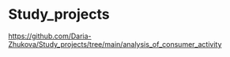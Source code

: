 # Study_projects

https://github.com/Daria-Zhukova/Study_projects/tree/main/analysis_of_consumer_activity
